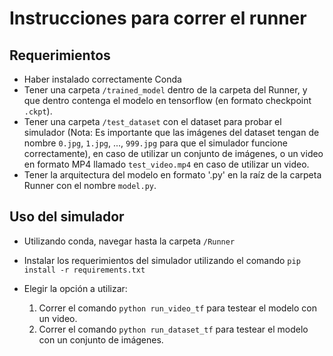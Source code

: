 # Instrucciones para correr el runner
## Requerimientos
* Haber instalado correctamente Conda
* Tener una carpeta `/trained_model` dentro de la carpeta del Runner, y que dentro contenga el modelo en tensorflow (en formato checkpoint `.ckpt`).
* Tener una carpeta `/test_dataset` con el dataset para probar el simulador (Nota: Es importante que las imágenes del dataset tengan de nombre `0.jpg`, `1.jpg`, ..., `999.jpg` para que el simulador funcione correctamente), en caso de utilizar un conjunto de imágenes, o un video en formato MP4 llamado `test_video.mp4` en caso de utilizar un video.
* Tener la arquitectura del modelo en formato '.py' en la raíz de la carpeta Runner con el nombre `model.py`.
## Uso del simulador
* Utilizando conda, navegar hasta la carpeta `/Runner`
* Instalar los requerimientos del simulador utilizando el comando `pip install -r requirements.txt`
* Elegir la opción a utilizar:

  1. Correr el comando `python run_video_tf` para testear el modelo con un video.
  2. Correr el comando `python run_dataset_tf` para testear el modelo  con un conjunto de imágenes.
